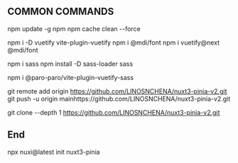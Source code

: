 ## COMMON COMMANDS

npm update -g npm
npm cache clean --force

npm i -D vuetify vite-plugin-vuetify
npm i @mdi/font
npm i vuetify@next @mdi/font

npm i sass
npm install -D sass-loader sass

npm i @paro-paro/vite-plugin-vuetify-sass

git remote add origin https://github.com/LINOSNCHENA/nuxt3-pinia-v2.git
git push -u origin mainhttps://github.com/LINOSNCHENA/nuxt3-pinia-v2.git

git clone --depth 1 https://github.com/LINOSNCHENA/nuxt3-pinia-v2.git

## End

npx nuxi@latest init nuxt3-pinia
